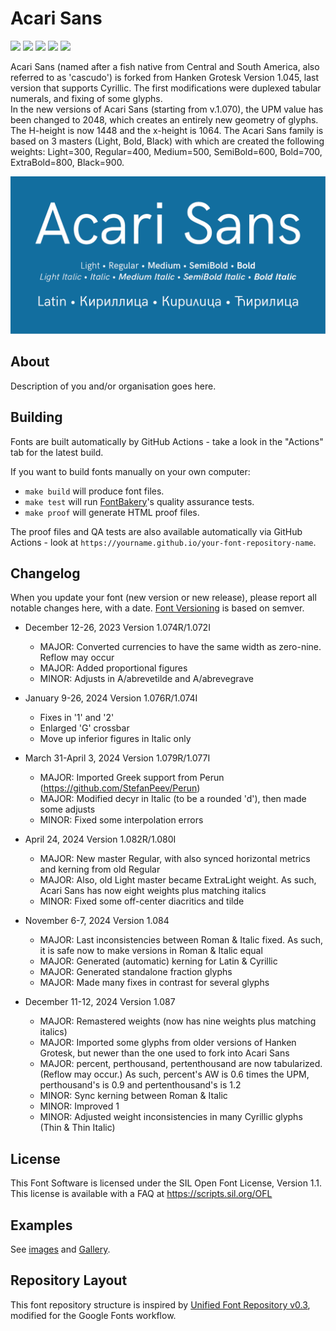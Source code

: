# Acari Sans

[![][Fontbakery]](https://googlefonts.github.io/googlefonts-project-template/fontbakery/fontbakery-report.html)
[![][Universal]](https://googlefonts.github.io/googlefonts-project-template/fontbakery/fontbakery-report.html)
[![][GF Profile]](https://googlefonts.github.io/googlefonts-project-template/fontbakery/fontbakery-report.html)
[![][Outline Correctness]](https://googlefonts.github.io/googlefonts-project-template/fontbakery/fontbakery-report.html)
[![][Shaping]](https://googlefonts.github.io/googlefonts-project-template/fontbakery/fontbakery-report.html)

[Fontbakery]: https://img.shields.io/endpoint?url=https%3A%2F%2Fraw.githubusercontent.com%2Fgooglefonts%2Fgooglefonts-project-template%2Fgh-pages%2Fbadges%2Foverall.json
[GF Profile]: https://img.shields.io/endpoint?url=https%3A%2F%2Fraw.githubusercontent.com%2Fgooglefonts%2Fgooglefonts-project-template%2Fgh-pages%2Fbadges%2FGoogleFonts.json
[Outline Correctness]: https://img.shields.io/endpoint?url=https%3A%2F%2Fraw.githubusercontent.com%2Fgooglefonts%2Fgooglefonts-project-template%2Fgh-pages%2Fbadges%2FOutlineCorrectnessChecks.json
[Shaping]: https://img.shields.io/endpoint?url=https%3A%2F%2Fraw.githubusercontent.com%2Fgooglefonts%2Fgooglefonts-project-template%2Fgh-pages%2Fbadges%2FShapingChecks.json
[Universal]: https://img.shields.io/endpoint?url=https%3A%2F%2Fraw.githubusercontent.com%2Fgooglefonts%2Fgooglefonts-project-template%2Fgh-pages%2Fbadges%2FUniversal.json

Acari Sans (named after a fish native from Central and South America, also referred to as 'cascudo') is forked from Hanken Grotesk Version 1.045, last version that supports Cyrillic. The first modifications were duplexed tabular numerals, and fixing of some glyphs.  
In the new versions of Acari Sans (starting from v.1.070), the UPM value has been changed to 2048, which creates an entirely new geometry of glyphs. The H-height is now 1448 and the x-height is 1064. The Acari Sans family is based on 3 masters (Light, Bold, Black) with which are created the following weights: Light=300, Regular=400, Medium=500, SemiBold=600, Bold=700, ExtraBold=800, Black=900.  

![Sample Image](documentation/Acari_Sans_950x475_01.png)

## About

Description of you and/or organisation goes here.

## Building

Fonts are built automatically by GitHub Actions - take a look in the "Actions" tab for the latest build.

If you want to build fonts manually on your own computer:

* `make build` will produce font files.
* `make test` will run [FontBakery](https://github.com/googlefonts/fontbakery)'s quality assurance tests.
* `make proof` will generate HTML proof files.

The proof files and QA tests are also available automatically via GitHub Actions - look at `https://yourname.github.io/your-font-repository-name`.

## Changelog

When you update your font (new version or new release), please report all notable changes here, with a date.
[Font Versioning](https://github.com/googlefonts/gf-docs/tree/main/Spec#font-versioning) is based on semver. 


* December 12-26, 2023 Version 1.074R/1.072I
  - MAJOR: Converted currencies to have the same width as zero-nine. Reflow may occur
  - MAJOR: Added proportional figures
  - MINOR: Adjusts in A/abrevetilde and A/abrevegrave

* January 9-26, 2024 Version 1.076R/1.074I
  - Fixes in '1' and '2'
  - Enlarged 'G' crossbar
  - Move up inferior figures in Italic only
  
* March 31-April 3, 2024 Version 1.079R/1.077I
  - MAJOR: Imported Greek support from Perun (https://github.com/StefanPeev/Perun)
  - MAJOR: Modified decyr in Italic (to be a rounded 'd'), then made some adjusts
  - MINOR: Fixed some interpolation errors
    
* April 24, 2024 Version 1.082R/1.080I
  - MAJOR: New master Regular, with also synced horizontal metrics and kerning from
    old Regular
  - MAJOR: Also, old Light master became ExtraLight weight.
    As such, Acari Sans has now eight weights plus matching italics
  - MINOR: Fixed some off-center diacritics and tilde
  
* November 6-7, 2024 Version 1.084
  - MAJOR: Last inconsistencies between Roman & Italic fixed.
           As such, it is safe now to make versions in Roman & Italic equal
  - MAJOR: Generated (automatic) kerning for Latin & Cyrillic
  - MAJOR: Generated standalone fraction glyphs
  - MAJOR: Made many fixes in contrast for several glyphs

* December 11-12, 2024 Version 1.087
  - MAJOR: Remastered weights (now has nine weights plus matching italics)
  - MAJOR: Imported some glyphs from older versions of Hanken Grotesk, but newer than the one
           used to fork into Acari Sans
  - MAJOR: percent, perthousand, pertenthousand are now tabularized. (Reflow may occur.)
           As such, percent's AW is 0.6 times the UPM, perthousand's is 0.9 and pertenthousand's
		   is 1.2
  - MINOR: Sync kerning between Roman & Italic
  - MINOR: Improved 1
  - MINOR: Adjusted weight inconsistencies in many Cyrillic glyphs (Thin & Thin Italic)

## License

This Font Software is licensed under the SIL Open Font License, Version 1.1.
This license is available with a FAQ at
https://scripts.sil.org/OFL

## Examples

See [images](/images/) and [Gallery](/images/Gallery.md).

## Repository Layout

This font repository structure is inspired by [Unified Font Repository v0.3](https://github.com/unified-font-repository/Unified-Font-Repository), modified for the Google Fonts workflow.

